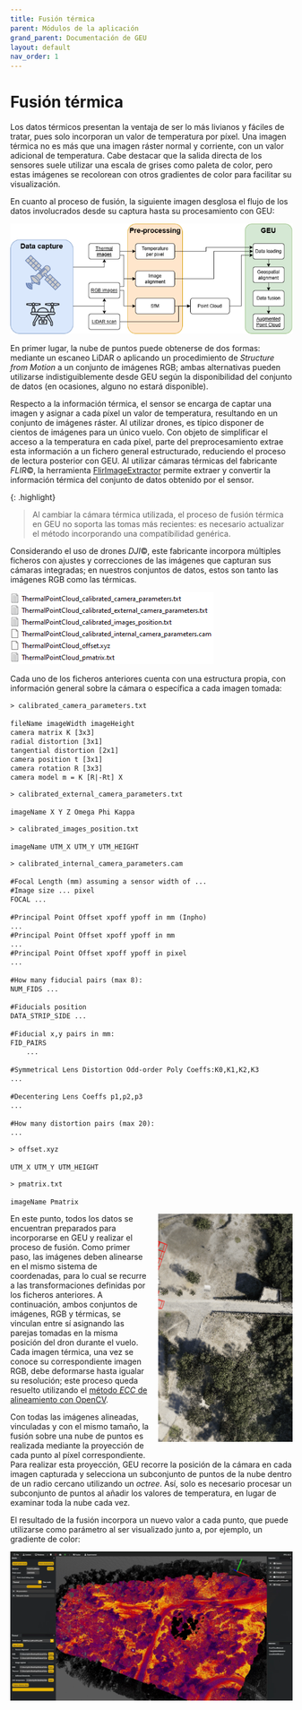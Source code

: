 ```yaml
---
title: Fusión térmica
parent: Módulos de la aplicación
grand_parent: Documentación de GEU
layout: default
nav_order: 1
---
```


# Fusión térmica

Los datos térmicos presentan la ventaja de ser lo más livianos y fáciles de tratar, pues solo incorporan un valor de temperatura por píxel. Una imagen térmica no es más que una imagen ráster normal y corriente, con un valor adicional de temperatura. Cabe destacar que la salida directa de los sensores suele utilizar una escala de grises como paleta de color, pero estas imágenes se recolorean con otros gradientes de color para facilitar su visualización.

En cuanto al proceso de fusión, la siguiente imagen desglosa el flujo de los datos involucrados desde su captura hasta su procesamiento con GEU:

![Flujo de datos para la fusión térmica](./EsquemaGEU_FusionTermica.png)

En primer lugar, la nube de puntos puede obtenerse de dos formas: mediante un escaneo LiDAR o aplicando un procedimiento de *Structure from Motion* a un conjunto de imágenes RGB; ambas alternativas pueden utilizarse indistiguiblemente desde GEU según la disponibilidad del conjunto de datos (en ocasiones, alguno no estará disponible).

Respecto a la información térmica, el sensor se encarga de captar una imagen y asignar a cada píxel un valor de temperatura, resultando en un conjunto de imágenes ráster. Al utilizar drones, es típico disponer de cientos de imágenes para un único vuelo. Con objeto de simplificar el acceso a la temperatura en cada píxel, parte del preprocesamiento extrae esta información a un fichero general estructurado, reduciendo el proceso de lectura posterior con GEU. Al utilizar cámaras térmicas del fabricante *FLIR*©, la herramienta [FlirImageExtractor](https://github.com/fclairec/FlirImageExtractor) permite extraer y convertir la información térmica del conjunto de datos obtenido por el sensor.

{: .highlight}
> Al cambiar la cámara térmica utilizada, el proceso de fusión térmica en GEU no soporta las tomas más recientes: es necesario actualizar el método incorporando una compatibilidad genérica.

Considerando el uso de drones *DJI*©, este fabricante incorpora múltiples ficheros con ajustes y correcciones de las imágenes que capturan sus cámaras integradas; en nuestros conjuntos de datos, estos son tanto las imágenes RGB como las térmicas.

![Ficheros de alineación de cámaras generados por el dron utilizado](./FusionTermica_FicherosAlineacionCamara.png)

Cada uno de los ficheros anteriores cuenta con una estructura propia, con información general sobre la cámara o específica a cada imagen tomada:

```
> calibrated_camera_parameters.txt

fileName imageWidth imageHeight 
camera matrix K [3x3]
radial distortion [3x1]
tangential distortion [2x1]
camera position t [3x1]
camera rotation R [3x3]
camera model m = K [R|-Rt] X
```

```
> calibrated_external_camera_parameters.txt

imageName X Y Z Omega Phi Kappa
```

```
> calibrated_images_position.txt

imageName UTM_X UTM_Y UTM_HEIGHT
```

```
> calibrated_internal_camera_parameters.cam

#Focal Length (mm) assuming a sensor width of ...
#Image size ... pixel
FOCAL ...

#Principal Point Offset xpoff ypoff in mm (Inpho)
...
#Principal Point Offset xpoff ypoff in mm 
...
#Principal Point Offset xpoff ypoff in pixel 
...

#How many fiducial pairs (max 8):
NUM_FIDS ... 

#Fiducials position
DATA_STRIP_SIDE ...

#Fiducial x,y pairs in mm:
FID_PAIRS
    ...

#Symmetrical Lens Distortion Odd-order Poly Coeffs:K0,K1,K2,K3
...

#Decentering Lens Coeffs p1,p2,p3
...

#How many distortion pairs (max 20):
...
```

```
> offset.xyz

UTM_X UTM_Y UTM_HEIGHT
```

```
> pmatrix.txt

imageName Pmatrix
```

<img src="./NodosHojaOctree.gif" width="240" style="float: right; margin: 0px 0px 16px 16px;"/>

En este punto, todos los datos se encuentran preparados para incorporarse en GEU y realizar el proceso de fusión. Como primer paso, las imágenes deben alinearse en el mismo sistema de coordenadas, para lo cual se recurre a las transformaciones definidas por los ficheros anteriores. A continuación, ambos conjuntos de imágenes, RGB y térmicas, se vinculan entre sí asignando las parejas tomadas en la misma posición del dron durante el vuelo. Cada imagen térmica, una vez se conoce su correspondiente imagen RGB, debe deformarse hasta igualar su resolución; este proceso queda resuelto utilizando el [método *ECC* de alineamiento con OpenCV](https://learnopencv.com/image-alignment-ecc-in-opencv-c-python/).

Con todas las imágenes alineadas, vinculadas y con el mismo tamaño, la fusión sobre una nube de puntos es realizada mediante la proyección de cada punto al píxel correspondiente. 
Para realizar esta proyección, GEU recorre la posición de la cámara en cada imagen capturada y selecciona un subconjunto de puntos de la nube dentro de un radio cercano utilizando un *octree*. Así, solo es necesario procesar un subconjunto de puntos al añadir los valores de temperatura, en lugar de examinar toda la nube cada vez.

El resultado de la fusión incorpora un nuevo valor a cada punto, que puede utilizarse como parámetro al ser visualizado junto a, por ejemplo, un gradiente de color:

![Visualización de la temperatura en cada punto, resultado del proceso de fusión](./ResultadoFusionTermica.png)
